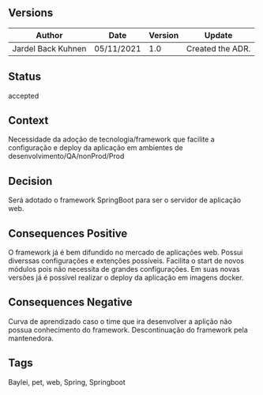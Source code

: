 ## Versions

| Author                   | Date         | Version  | Update             | 
| ------------------------ | ------------ | -------- | ------------------ |
| Jardel Back Kuhnen       | 05/11/2021   | 1.0      | Created the ADR.   |

## Status
accepted

## Context
Necessidade da adoção de tecnologia/framework que facilite a configuração e deploy da aplicação em ambientes de desenvolvimento/QA/nonProd/Prod

## Decision
Será adotado o framework SpringBoot para ser o servidor de aplicação web.

## Consequences Positive
O framework já é bem difundido no mercado de aplicações web.
Possui diverssas configurações e extenções possíveis. 
Facilita o start de novos módulos pois não necessita de grandes configurações. 
Em suas novas versões já é possível realizar o deploy da aplicação em imagens docker.

## Consequences Negative
Curva de aprendizado caso o time que ira desenvolver a aplição não possua conhecimento do framework.
Descontinuação do framework pela mantenedora.

## Tags
Baylei, pet, web, Spring, Springboot
